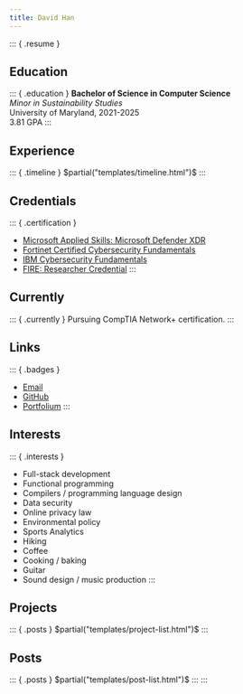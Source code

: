 ```yaml
---
title: David Han
---
```

::: { .resume }
## Education
::: { .education }
**Bachelor of Science in Computer Science**\
*Minor in Sustainability Studies*\
University of Maryland, 2021-2025\
3.81 GPA
:::
## Experience
::: { .timeline }
$partial("templates/timeline.html")$
:::
## Credentials
::: { .certification }
- [Microsoft Applied Skills: Microsoft Defender XDR][ms-xdr-cred]
- [Fortinet Certified Cybersecurity Fundamentals][fortinet-cred]
- [IBM Cybersecurity Fundamentals][ibm-cred]
- [FIRE: Researcher Credential][fire-cred]
:::
## Currently
::: { .currently }
Pursuing CompTIA Network+ certification.
::: 
## Links
::: { .badges }
- [Email][email]
- [GitHub][github]
- [Portfolium][portfolium]
:::
## Interests
::: { .interests }
- Full-stack development
- Functional programming
- Compilers / programming language design
- Data security
- Online privacy law
- Environmental policy
- Sports Analytics
- Hiking
- Coffee
- Cooking / baking
- Guitar
- Sound design / music production
:::
## Projects
::: { .posts }
$partial("templates/project-list.html")$
:::
## Posts
::: { .posts }
$partial("templates/post-list.html")$
:::
:::

[email]: mailto:dhan4043@gmail.com
[github]: https://github.com/dhan4043
[portfolium]: https://portfolium.com/DavidHan4311
[fire-cred]: https://portfolium.com/DavidHan4311/badge/researcher-fire-first-year-innovation-and-research-experience
[ibm-cred]: https://www.credly.com/badges/1ce0b810-2617-4ad2-ae06-429bd8abc216/public_url
[ms-xdr-cred]: https://learn.microsoft.com/api/credentials/share/en-us/DavidHan-5404/45D10A1B0A29DF9D?sharingId=806CD6648DA2C6A
[fortinet-cred]: https://www.credly.com/badges/263ff0b1-7ccf-46f7-826e-0b906d78b53e/public_url
